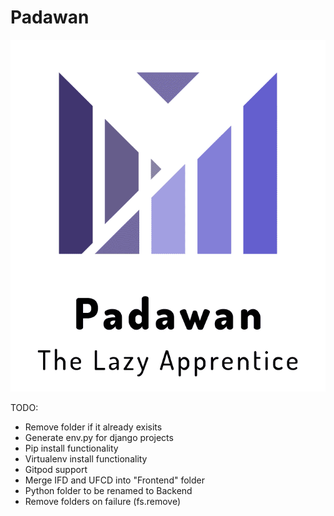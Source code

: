 # Padawan

![Padwan](assets/logo.png)

TODO:

- Remove folder if it already exisits
- Generate env.py for django projects
- Pip install functionality
- Virtualenv install functionality
- Gitpod support
- Merge IFD and UFCD into "Frontend" folder
- Python folder to be renamed to Backend
- Remove folders on failure (fs.remove)
